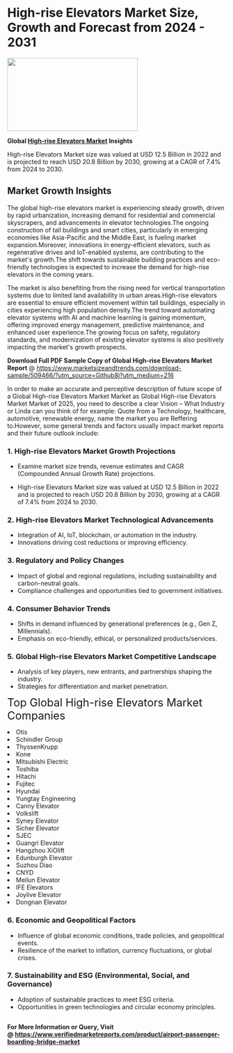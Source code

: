 <H1>High-rise Elevators Market Size, Growth and Forecast from 2024 - 2031</H1><img class="aligncenter size-medium wp-image-584254" src="https://thirdeyenews.in/wp-content/uploads/2024/09/Global-Market-Research-300x168.jpeg" alt="" width="300" height="168" /><p><strong>Global&nbsp;<a href="https://www.marketsizeandtrends.com/download-sample/509466/?utm_source=Github8j?utm_medium=216">High-rise Elevators Market</a> Insights</strong></p><p>High-rise Elevators Market size was valued at USD 12.5 Billion in 2022 and is projected to reach USD 20.8 Billion by 2030, growing at a CAGR of 7.4% from 2024 to 2030.</p><p><h2>Market Growth Insights</h2> <p>The global high-rise elevators market is experiencing steady growth, driven by rapid urbanization, increasing demand for residential and commercial skyscrapers, and advancements in elevator technologies.The ongoing construction of tall buildings and smart cities, particularly in emerging economies like Asia-Pacific and the Middle East, is fueling market expansion.Moreover, innovations in energy-efficient elevators, such as regenerative drives and IoT-enabled systems, are contributing to the market's growth.The shift towards sustainable building practices and eco-friendly technologies is expected to increase the demand for high-rise elevators in the coming years.</p> <p>The market is also benefiting from the rising need for vertical transportation systems due to limited land availability in urban areas.High-rise elevators are essential to ensure efficient movement within tall buildings, especially in cities experiencing high population density.The trend toward automating elevator systems with AI and machine learning is gaining momentum, offering improved energy management, predictive maintenance, and enhanced user experience.The growing focus on safety, regulatory standards, and modernization of existing elevator systems is also positively impacting the market's growth prospects.</p> <p><span class=""><strong>Download Full PDF Sample Copy of Global High-rise Elevators Market Report</strong> @ <a href="https://www.marketsizeandtrends.com/download-sample/509466/?utm_source=Github8j?utm_medium=216" target="_blank">https://www.marketsizeandtrends.com/download-sample/509466/?utm_source=Github8j?utm_medium=216</a></span></p><p>In order to make an accurate and perceptive description of future scope of a Global&nbsp;High-rise Elevators Market Market as Global&nbsp;High-rise Elevators Market Market of 2025, you need to describe a clear Vision &ndash; What Industry or Linda can you think of for example: Quote from a Technology, healthcare, automotive, renewable energy, name the market you are Reffering to.However, some general trends and factors usually impact market reports and their future outlook include:</p><h3>1.&nbsp;<strong>High-rise Elevators Market Growth Projections</strong></h3><ul><li>Examine market size trends, revenue estimates and CAGR (Compounded Annual Growth Rate) projections.</li><li><p>High-rise Elevators Market size was valued at USD 12.5 Billion in 2022 and is projected to reach USD 20.8 Billion by 2030, growing at a CAGR of 7.4% from 2024 to 2030.</p></li></ul><h3>2.&nbsp;<strong>High-rise Elevators Market Technological Advancements</strong></h3><ul><li>Integration of AI, IoT, blockchain, or automation in the industry.</li><li>Innovations driving cost reductions or improving efficiency.</li></ul><h3>3.&nbsp;<strong>Regulatory and Policy Changes</strong></h3><ul><li>Impact of global and regional regulations, including sustainability and carbon-neutral goals.</li><li>Compliance challenges and opportunities tied to government initiatives.</li></ul><h3>4.&nbsp;<strong>Consumer Behavior Trends</strong></h3><ul><li>Shifts in demand influenced by generational preferences (e.g., Gen Z, Millennials).</li><li>Emphasis on eco-friendly, ethical, or personalized products/services.</li></ul><h3>5.&nbsp;<strong>Global High-rise Elevators Market Competitive Landscape</strong></h3><ul><li>Analysis of key players, new entrants, and partnerships shaping the industry.</li><li>Strategies for differentiation and market penetration.</li></ul><p data-pm-slice="1 1 []"><span style="color: inherit; font-family: inherit; font-size: 25px;">Top Global High-rise Elevators Market Companies</span></p><div class="" data-test-id=""><p><li>Otis</li><li> Schindler Group</li><li> ThyssenKrupp</li><li> Kone</li><li> Mitsubishi Electric</li><li> Toshiba</li><li> Hitachi</li><li> Fujitec</li><li> Hyundai</li><li> Yungtay Engineering</li><li> Canny Elevator</li><li> Volkslift</li><li> Syney Elevator</li><li> Sicher Elevator</li><li> SJEC</li><li> Guangri Elevator</li><li> Hangzhou XiOlift</li><li> Edunburgh Elevator</li><li> Suzhou Diao</li><li> CNYD</li><li> Meilun Elevator</li><li> IFE Elevators</li><li> Joylive Elevator</li><li> Dongnan Elevator</li></p></div><h3>6.&nbsp;<strong>Economic and Geopolitical Factors</strong></h3><ul><li>Influence of global economic conditions, trade policies, and geopolitical events.</li><li>Resilience of the market to inflation, currency fluctuations, or global crises.</li></ul><h3>7.&nbsp;<strong>Sustainability and ESG (Environmental, Social, and Governance)</strong></h3><ul><li>Adoption of sustainable practices to meet ESG criteria.</li><li>Opportunities in green technologies and circular economy principles.</li></ul><h2><strong style="font-size: 14px;">For More Information or Query, Visit @&nbsp;</strong><a style="background-color: #ffffff; font-size: 14px;" href="https://www.marketsizeandtrends.com/report/high-rise-elevators-market/" target="_blank">https://www.verifiedmarketreports.com/product/airport-passenger-boarding-bridge-market</a></h2>